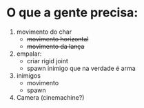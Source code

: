 # O que a gente precisa:
1. movimento do char
    - ~~movimento horizontal~~
    - ~~movimento da lança~~
2. empalar:
    - criar rigid joint
    - spawn inimigo que na verdade é arma
3. inimigos
    - movimento
    - spawn
4. Camera (cinemachine?)
